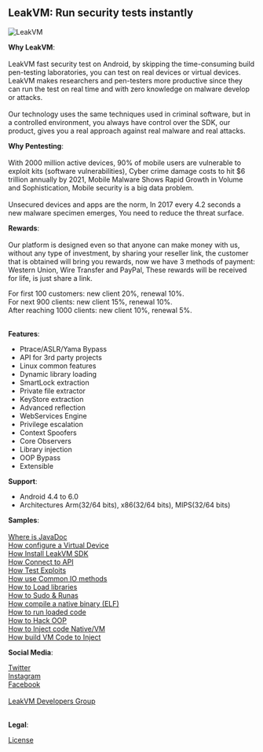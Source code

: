 <h2>LeakVM: Run security tests instantly</h2>

![LeakVM](LeakVM.jpg)

<b>Why LeakVM</b>:<br><br>
LeakVM fast security test on Android, by skipping the time-consuming build pen-testing laboratories, you can test on real devices or virtual devices. LeakVM makes researchers and pen-testers more productive since they can run the test on real time and with zero knowledge on malware develop or attacks.<br><br>Our technology uses the same techniques used in criminal software, but in a controlled environment, you always have control over the SDK, our product, gives you a real approach against real malware and real attacks.

<b>Why Pentesting</b>:<br><br>
With 2000 million active devices, 90% of mobile users are vulnerable to exploit kits (software vulnerabilities), Cyber crime damage costs to hit $6 trillion annually by 2021, Mobile Malware Shows Rapid Growth in Volume and Sophistication, Mobile security is a big data problem.</br></br>Unsecured devices and apps are the norm, In 2017 every 4.2 seconds a new malware specimen emerges, You need to reduce the threat surface.

<b>Rewards</b>:<br><br>
Our platform is designed even so that anyone can make money with us, without any type of investment, by sharing your reseller link, the customer that is obtained will bring you rewards, now we have 3 methods of payment: Western Union, Wire Transfer and PayPal, These rewards will be received for life, is just share a link.<br>

For first 100 customers: new client 20%, renewal 10%.<br>
For next 900 clients: new client 15%, renewal 10%.<br>
After reaching 1000 clients: new client 10%, renewal 5%.<br><br>

<b>Features</b>:<br>
* Ptrace/ASLR/Yama Bypass<br>
* API for 3rd party projects<br>
* Linux common features<br>
* Dynamic library loading<br>
* SmartLock extraction<br>
* Private file extractor<br>
* KeyStore extraction<br>
* Advanced reflection<br>
* WebServices Engine<br>
* Privilege escalation<br>
* Context Spoofers<br>
* Core Observers<br>
* Library injection<br>
* OOP Bypass<br>
* Extensible<br>


<b>Support</b>:<br>
* Android 4.4 to 6.0<br>
* Architectures Arm(32/64 bits), x86(32/64 bits), MIPS(32/64 bits)<br>

<b>Samples</b>:<br><br>
[Where is JavaDoc](https://xekricorp.github.io/LeakVM/javadoc/)<br>
[How configure a Virtual Device](https://gist.github.com/XekriCorp/7bc99bcf4f23dd05ac7e3b9f70396079)<br>
[How Install LeakVM SDK](https://gist.github.com/XekriCorp/b46894288f8f432018d0b80b3ea8a5fc)<br>
[How Connect to API](https://gist.github.com/XekriCorp/c4430242004d73cc534bff243aa9a025)<br>
[How Test Exploits](https://gist.github.com/XekriCorp/4de3d0246f4d88ee4d8198a8acd3c2e7)<br>
[How use Common IO methods](https://gist.github.com/XekriCorp/3d23cd5fb179d1dd13b5b83ba61c68cc)<br>
[How to Load libraries](https://gist.github.com/XekriCorp/548e9e18116b076227fe285cd03f02eb)<br>
[How to Sudo & Runas](https://gist.github.com/XekriCorp/cb0f162076f1a2404b60abbf93ac544c)<br>
[How compile a native binary (ELF)](https://gist.github.com/XekriCorp/8a426695764d166f85acb9a22cfe8062)<br>
[How to run loaded code](https://gist.github.com/XekriCorp/ff2970fcecb03f6f735783f97f2261f2)<br>
[How to Hack OOP](https://gist.github.com/XekriCorp/2d5f14c241101fa07028c78f5d087d36)<br>
[How to Inject code Native/VM](https://gist.github.com/XekriCorp/e4fa7581222891150b23a4f4af80e22d)<br>
[How build VM Code to Inject](https://gist.github.com/XekriCorp/8b3d8ff430eecc56701af704cfcfcb7a)<br>

<b>Social Media</b>:<br>

[Twitter](https://twitter.com/XekriCorp/)<br>
[Instagram](https://www.instagram.com/xekricorp/)<br>
[Facebook](https://www.facebook.com/XekriCorp/)<br><br>
[LeakVM Developers Group](https://www.facebook.com/groups/316531135529940/)<br><br>

<b>Legal</b>:<br>

[License](https://raw.githubusercontent.com/XekriCorp/LeakVM/master/LICENSE)<br>
